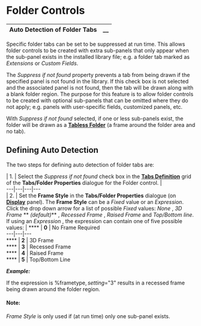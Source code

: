 # Folder Controls 

**Auto Detection of Folder Tabs** |  **__**  
---|---  
  
Specific folder tabs can be set to be suppressed at run time. This allows folder controls to be created with extra sub-panels that only appear when the sub-panel exists in the installed library file; e.g. a folder tab marked as _Extensions_ or _Custom Fields_.

The _Suppress if not found_ property prevents a tab from being drawn if the specified panel is not found in the library. If this check box is not selected and the associated panel is not found, then the tab will be drawn along with a blank folder region. The purpose for this feature is to allow folder controls to be created with optional sub-panels that can be omitted where they do not apply; e.g. panels with user-specific fields, customized panels, etc.

With _Suppress if not found_ selected, if one or less sub-panels exist, the folder will be drawn as a **[Tabless Folder](Tabless%20Folders.md)** (a frame around the folder area and no tab).

## Defining Auto Detection

The two steps for defining auto detection of folder tabs are:

|  1. |  Select the _Suppress if not found_ check box in the **[Tabs Definition](Folder%20Properties.htm#tabsdef)** grid of the **Tabs/Folder Properties** dialogue for the Folder control. |   
---|---|---|---  
|  2. |  Set the **Frame Style** in the **Tabs/Folder Properties** dialogue (on **[Display](Folder%20Properties.htm#display)** panel). The **Frame Style** can be a _Fixed_ value or an _Expression_. Click the drop down arrow for a list of possible _Fixed_ values: _None_ , _3D Frame_ ** _(default)_** , _Recessed Frame_ , _Raised Frame_ and _Top/Bottom line_. If using an _Expression_ , the expression can contain one of five possible values: |  **** |  **0** |  No Frame Required  
---|---|---  
**** |  **2** |  3D Frame  
**** |  **3** |  Recessed Frame  
**** |  **4** |  Raised Frame  
**** |  **5** |  Top/Bottom Line  
  
**_Example:_**

If the expression is %frametype$, setting %frametype$="3" results in a recessed frame being drawn around the folder region.

#### **Note:**  
_Frame Style_ is only used if (at run time) only one sub-panel exists.
